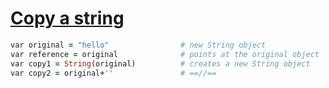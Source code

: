 [1]: https://rosettacode.org/wiki/Copy_a_string

# [Copy a string][1]

```ruby
var original = "hello"                # new String object
var reference = original              # points at the original object
var copy1 = String(original)          # creates a new String object
var copy2 = original+''               # ==//==
```
